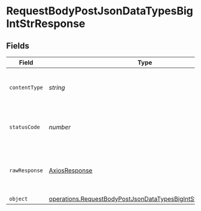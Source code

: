 # RequestBodyPostJsonDataTypesBigIntStrResponse


## Fields

| Field                                                                                                                                        | Type                                                                                                                                         | Required                                                                                                                                     | Description                                                                                                                                  |
| -------------------------------------------------------------------------------------------------------------------------------------------- | -------------------------------------------------------------------------------------------------------------------------------------------- | -------------------------------------------------------------------------------------------------------------------------------------------- | -------------------------------------------------------------------------------------------------------------------------------------------- |
| `contentType`                                                                                                                                | *string*                                                                                                                                     | :heavy_check_mark:                                                                                                                           | HTTP response content type for this operation                                                                                                |
| `statusCode`                                                                                                                                 | *number*                                                                                                                                     | :heavy_check_mark:                                                                                                                           | HTTP response status code for this operation                                                                                                 |
| `rawResponse`                                                                                                                                | [AxiosResponse](https://axios-http.com/docs/res_schema)                                                                                      | :heavy_minus_sign:                                                                                                                           | Raw HTTP response; suitable for custom response parsing                                                                                      |
| `object`                                                                                                                                     | [operations.RequestBodyPostJsonDataTypesBigIntStrResponseBody](../../models/operations/requestbodypostjsondatatypesbigintstrresponsebody.md) | :heavy_minus_sign:                                                                                                                           | OK                                                                                                                                           |